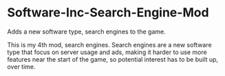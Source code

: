 # Software-Inc-Search-Engine-Mod
Adds a new software type, search engines to the game. 

This is my 4th mod, search engines. Search engines are a new software type that focus on server usage and ads, making it harder to use more features near the start of the game, so potential interest has to be built up, over time.
